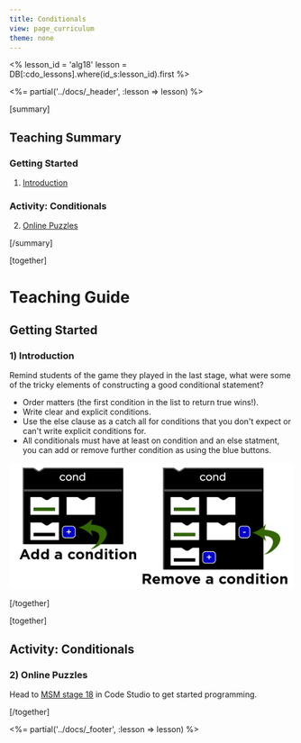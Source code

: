 ```yaml
---
title: Conditionals
view: page_curriculum
theme: none
---
```


<%
lesson_id = 'alg18'
lesson = DB[:cdo_lessons].where(id_s:lesson_id).first
%>

<%= partial('../docs/_header', :lesson => lesson) %>

[summary]

## Teaching Summary
### **Getting Started**
 
1) [Introduction](#GetStarted)  

### **Activity: Conditionals**  

2) [Online Puzzles](#Activity1)

[/summary]

[together]

# Teaching Guide

## Getting Started


### <a name="GetStarted"></a> 1) Introduction

Remind students of the game they played in the last stage, what were some of the tricky elements of constructing a good conditional statement?

- Order matters (the first condition in the list to return true wins!).
- Write clear and explicit conditions.
- Use the else clause as a catch all for conditions that you don't expect or can't write explicit conditions for.
- All conditionals must have at least on condition and an else statment, you can add or remove further condition as using the blue buttons.

<img src="conditional.png" style="max-width: 100%; min-width: 300px"/>

[/together]

[together]

## Activity: Conditionals
### <a name="Activity1"></a> 2) Online Puzzles

Head to [MSM stage 18](http://studio.code.org/s/algebra/stage/18/puzzle/1) in Code Studio to get started programming.

[/together]

<%= partial('../docs/_footer', :lesson => lesson) %>